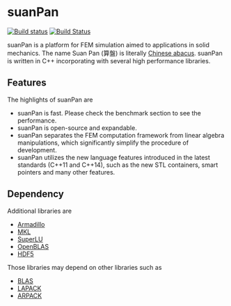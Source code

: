 # suanPan
[![Build status](https://ci.appveyor.com/api/projects/status/s5aobm9l4pijrov1?svg=true)](https://ci.appveyor.com/project/TLCFEM/suanpan)
[![Build Status](https://travis-ci.org/TLCFEM/suanPan.svg?branch=master)](https://travis-ci.org/TLCFEM/suanPan)

suanPan is a platform for FEM simulation aimed to applications in solid mechanics. The name Suan Pan (算盤) is literally [Chinese abacus](https://en.wikipedia.org/wiki/Suanpan). suanPan is written in C++ incorporating with several high performance libraries.

## Features

The highlights of suanPan are

- suanPan is fast. Please check the benchmark section to see the performance.
- suanPan is open-source and expandable.
- suanPan separates the FEM computation framework from linear algebra manipulations, which significantly simplify the procedure of development.
- suanPan utilizes the new language features introduced in the latest standards (C++11 and C++14), such as the new STL containers, smart pointers and many other features.

## Dependency

Additional libraries are

- [Armadillo](http://arma.sourceforge.net/)
- [MKL](https://software.intel.com/en-us/mkl)
- [SuperLU](http://crd-legacy.lbl.gov/~xiaoye/SuperLU/)
- [OpenBLAS](http://www.openblas.net/)
- [HDF5](https://www.hdfgroup.org/)

Those libraries may depend on other libraries such as

- [BLAS](http://www.netlib.org/blas/)
- [LAPACK](http://www.netlib.org/lapack/)
- [ARPACK](http://www.caam.rice.edu/software/ARPACK/)
